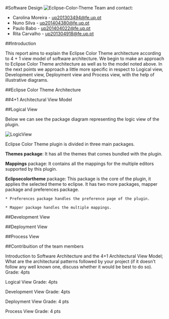 #Software Design
![Eclipse-Color-Theme](http://p2.pdt-extensions.org/images/colorthemes/screenshot.png)
Team and contact:
* Carolina Moreira - up201303494@fe.up.pt
* Nuno Silva - up201404380@fe.up.pt
* Paulo Babo - up201404022@fe.up.pt
* Rita Carvalho - up201304918@fe.up.pt

##Introduction


This report aims to explain the Eclipse Color Theme architecture according to 4 + 1 view model of software architecture.
We begin to make an approach to Eclipse Color Theme architecture as well as to the model noted above. In the next points we approach a little more specific in respect to Logical view, Development view, Deployment view and Process view, with the help of illustrative diagrams.

##Eclipse Color Theme Architecture

##4+1 Architectural View Model

##Logical View

Below we can see the package diagram representing the logic view of the plugin.

![LogicView](eclipse-color-theme/ESOF-docs/Resources/LogicalView.jpg)

Eclipse Color Theme plugin is divided in three main packages.

**Themes package**: It has all the themes that comes bundled with the plugin.

**Mappings** package: It contains all the mappings for the multiple editors supported by this plugin.

**Eclipsecolortheme** package: This package is the core of the plugin, it applies the selected theme to eclipse. It has two more packages, mapper package and preferences package.
    
    * Preferences package handles the preference page of the plugin.

    * Mapper package handles the multiple mappings.



##Development View

##Deployment View

##Process View


##Contribuition of the team members




Introduction to Software Architecture and the 4+1 Architectural View Model; What are the architectural patterns followed by your project (if it doesn't follow any well known one, discuss whether it would be best to do so).
Grade: 4pts

Logical View
Grade: 4pts

Development View
Grade: 4pts

Deployment View
Grade: 4 pts

Process View
Grade: 4 pts
